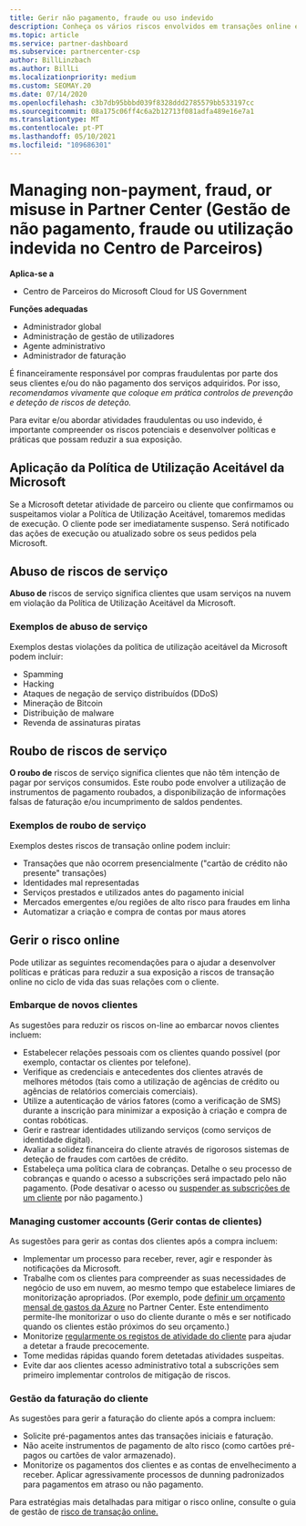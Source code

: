 ```yaml
---
title: Gerir não pagamento, fraude ou uso indevido
description: Conheça os vários riscos envolvidos em transações online e as melhores práticas para gerir e mitigar esses riscos no Partner Center.
ms.topic: article
ms.service: partner-dashboard
ms.subservice: partnercenter-csp
author: BillLinzbach
ms.author: BillLi
ms.localizationpriority: medium
ms.custom: SEOMAY.20
ms.date: 07/14/2020
ms.openlocfilehash: c3b7db95bbbd039f8328ddd2785579bb533197cc
ms.sourcegitcommit: 08a175c06ff4c6a2b12713f081adfa489e16e7a1
ms.translationtype: MT
ms.contentlocale: pt-PT
ms.lasthandoff: 05/10/2021
ms.locfileid: "109686301"
---
```

# <a name="managing-non-payment-fraud-or-misuse-in-partner-center"></a>Managing non-payment, fraud, or misuse in Partner Center (Gestão de não pagamento, fraude ou utilização indevida no Centro de Parceiros)

**Aplica-se a**

- Centro de Parceiros do Microsoft Cloud for US Government

**Funções adequadas**

- Administrador global
- Administração de gestão de utilizadores
- Agente administrativo
- Administrador de faturação

É financeiramente responsável por compras fraudulentas por parte dos seus clientes e/ou do não pagamento dos serviços adquiridos. Por isso, *recomendamos vivamente que coloque em prática controlos de prevenção e deteção de riscos de deteção.*

Para evitar e/ou abordar atividades fraudulentas ou uso indevido, é importante compreender os riscos potenciais e desenvolver políticas e práticas que possam reduzir a sua exposição.

## <a name="enforcement-of-microsoft-acceptable-use-policy"></a>Aplicação da Política de Utilização Aceitável da Microsoft

Se a Microsoft detetar atividade de parceiro ou cliente que confirmamos ou suspeitamos violar a Política de Utilização Aceitável, tomaremos medidas de execução. O cliente pode ser imediatamente suspenso. Será notificado das ações de execução ou atualizado sobre os seus pedidos pela Microsoft.

## <a name="abuse-of-service-risks"></a>Abuso de riscos de serviço

**Abuso de** riscos de serviço significa clientes que usam serviços na nuvem em violação da Política de Utilização Aceitável da Microsoft.

### <a name="examples-of-abuse-of-service"></a>Exemplos de abuso de serviço

Exemplos destas violações da política de utilização aceitável da Microsoft podem incluir:

- Spamming
- Hacking
- Ataques de negação de serviço distribuídos (DDoS)
- Mineração de Bitcoin
- Distribuição de malware
- Revenda de assinaturas piratas

## <a name="theft-of-service-risks"></a>Roubo de riscos de serviço

**O roubo de** riscos de serviço significa clientes que não têm intenção de pagar por serviços consumidos. Este roubo pode envolver a utilização de instrumentos de pagamento roubados, a disponibilização de informações falsas de faturação e/ou incumprimento de saldos pendentes.

### <a name="examples-of-service-theft"></a>Exemplos de roubo de serviço

Exemplos destes riscos de transação online podem incluir:

- Transações que não ocorrem presencialmente ("cartão de crédito não presente" transações)
- Identidades mal representadas
- Serviços prestados e utilizados antes do pagamento inicial
- Mercados emergentes e/ou regiões de alto risco para fraudes em linha
- Automatizar a criação e compra de contas por maus atores

## <a name="managing-online-risk"></a>Gerir o risco online

Pode utilizar as seguintes recomendações para o ajudar a desenvolver políticas e práticas para reduzir a sua exposição a riscos de transação online no ciclo de vida das suas relações com o cliente.

### <a name="onboarding-new-customers"></a>Embarque de novos clientes

As sugestões para reduzir os riscos on-line ao embarcar novos clientes incluem:

- Estabelecer relações pessoais com os clientes quando possível (por exemplo, contactar os clientes por telefone).
- Verifique as credenciais e antecedentes dos clientes através de melhores métodos (tais como a utilização de agências de crédito ou agências de relatórios comerciais comerciais).
- Utilize a autenticação de vários fatores (como a verificação de SMS) durante a inscrição para minimizar a exposição à criação e compra de contas robóticas.
- Gerir e rastrear identidades utilizando serviços (como serviços de identidade digital).
- Avaliar a solidez financeira do cliente através de rigorosos sistemas de deteção de fraudes com cartões de crédito.
- Estabeleça uma política clara de cobranças. Detalhe o seu processo de cobranças e quando o acesso a subscrições será impactado pelo não pagamento. (Pode desativar o acesso ou [suspender as subscrições de um cliente](create-a-new-subscription.md#suspend-a-subscription) por não pagamento.)

### <a name="managing-customer-accounts"></a>Managing customer accounts (Gerir contas de clientes)

As sugestões para gerir as contas dos clientes após a compra incluem:

- Implementar um processo para receber, rever, agir e responder às notificações da Microsoft.
- Trabalhe com os clientes para compreender as suas necessidades de negócio de uso em nuvem, ao mesmo tempo que estabelece limiares de monitorização apropriados. (Por exemplo, pode [definir um orçamento mensal de gastos da Azure](set-an-azure-spending-budget-for-your-customers.md) no Partner Center. Este entendimento permite-lhe monitorizar o uso do cliente durante o mês e ser notificado quando os clientes estão próximos do seu orçamento.)
- Monitorize [regularmente os registos de atividade do cliente](activity-logs.md) para ajudar a detetar a fraude precocemente.
- Tome medidas rápidas quando forem detetadas atividades suspeitas.
- Evite dar aos clientes acesso administrativo total a subscrições sem primeiro implementar controlos de mitigação de riscos.

### <a name="managing-customer-billing"></a>Gestão da faturação do cliente

As sugestões para gerir a faturação do cliente após a compra incluem:

- Solicite pré-pagamentos antes das transações iniciais e faturação.
- Não aceite instrumentos de pagamento de alto risco (como cartões pré-pagos ou cartões de valor armazenado).
- Monitorize os pagamentos dos clientes e as contas de envelhecimento a receber. Aplicar agressivamente processos de dunning padronizados para pagamentos em atraso ou não pagamento.

Para estratégias mais detalhadas para mitigar o risco online, consulte o guia de gestão de [risco de transação online.](https://query.prod.cms.rt.microsoft.com/cms/api/am/binary/RE4Bhtt)
